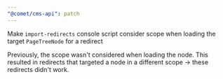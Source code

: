 ```yaml
---
"@comet/cms-api": patch
---
```


Make `import-redirects` console script consider scope when loading the target `PageTreeNode` for a redirect

Previously, the scope wasn't considered when loading the node.
This resulted in redirects that targeted a node in a different scope -> these redirects didn't work.
